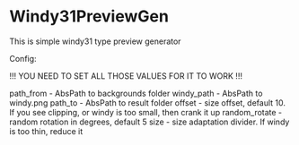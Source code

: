 # Windy31PreviewGen
This is simple windy31 type preview generator

Config:

!!! YOU NEED TO SET ALL THOSE VALUES FOR IT TO WORK !!!

path_from -  AbsPath to backgrounds folder
windy_path - AbsPath to windy.png
path_to - AbsPath to result folder
offset - size offset, default 10. If you see clipping, or windy is too small, then crank it up
random_rotate - random rotation in degrees, default 5
size - size adaptation divider. If windy is too thin, reduce it
